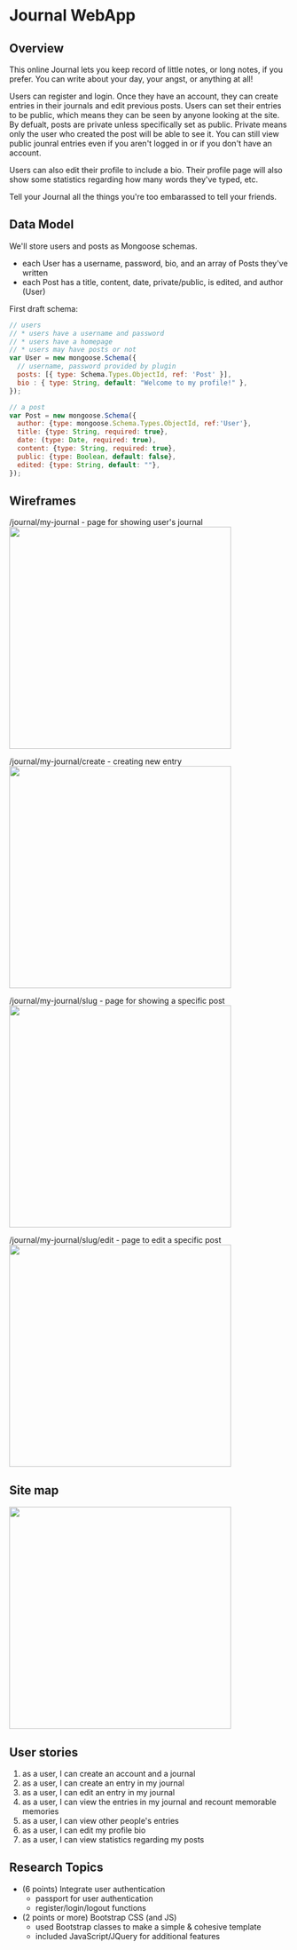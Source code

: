# Journal WebApp
## Overview
This online Journal lets you keep record of little notes, or long notes, if you prefer. You can write about your day, your angst, or anything at all!

Users can register and login. Once they have an account, they can create entries in their journals and edit previous posts. Users can set their entries to be public, which means they can be seen by anyone looking at the site. By defualt, posts are private unless specifically set as public. Private means only the user who created the post will be able to see it. You can still view public jounral entries even if you aren't logged in or if you don't have an account.

Users can also edit their profile to include a bio. Their profile page will also show some statistics regarding how many words they've typed, etc.

Tell your Journal all the things you're too embarassed to tell your friends.
## Data Model
We'll store users and posts as Mongoose schemas.
* each User has a username, password, bio, and an array of Posts they've written
* each Post has a title, content, date, private/public, is edited, and author (User)

First draft schema:

```javascript
// users
// * users have a username and password
// * users have a homepage
// * users may have posts or not
var User = new mongoose.Schema({
  // username, password provided by plugin
  posts: [{ type: Schema.Types.ObjectId, ref: 'Post' }],
  bio : { type: String, default: "Welcome to my profile!" },
});

// a post
var Post = new mongoose.Schema({
  author: {type: mongoose.Schema.Types.ObjectId, ref:'User'},
  title: {type: String, required: true},
  date: (type: Date, required: true),
  content: {type: String, required: true},
  public: {type: Boolean, default: false},
  edited: {type: String, default: ""},
});
```

## Wireframes
/journal/my-journal - page for showing user's journal
<img src="https://github.com/yw1309/web-journal/blob/master/final-project/documentation/three.jpg" width="400" />

/journal/my-journal/create - creating new entry
<img src="https://github.com/yw1309/web-journal/blob/master/final-project/documentation/one.jpg" width="400" />

/journal/my-journal/slug - page for showing a specific post
<img src="https://github.com/yw1309/web-journal/blob/master/final-project/documentation/four.jpg" width="400" />

/journal/my-journal/slug/edit - page to edit a specific post
<img src="https://github.com/yw1309/web-journal/blob/master/final-project/documentation/two.jpg" width="400" />

## Site map
<img src="https://github.com/yw1309/web-journal/blob/master/final-project/documentation/sitemap.jpg" width="400" />

## User stories

1. as a user, I can create an account and a journal
2. as a user, I can create an entry in my journal
3. as a user, I can edit an entry in my journal
4. as a user, I can view the entries in my journal and recount memorable memories
5. as a user, I can view other people's entries
5. as a user, I can edit my profile bio
5. as a user, I can view statistics regarding my posts

## Research Topics

* (6 points) Integrate user authentication
    * passport for user authentication
    * register/login/logout functions
* (2 points or more) Bootstrap CSS (and JS)
    * used Bootstrap classes to make a simple & cohesive template
    * included JavaScript/JQuery for additional features

